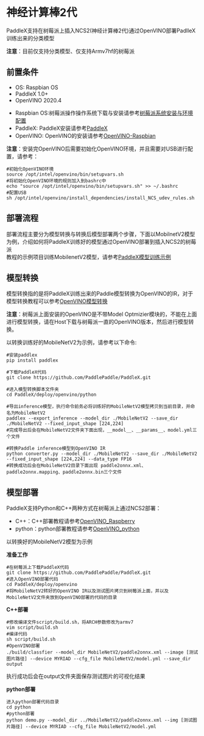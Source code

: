# 神经计算棒2代  
PaddleX支持在树莓派上插入NCS2(神经计算棒2代)通过OpenVINO部署PadlleX训练出来的分类模型  

**注意**：目前仅支持分类模型、仅支持Armv7hf的树莓派  

## 前置条件  
* OS: Raspbian OS 
* PaddleX 1.0+
* OpenVINO 2020.4  

- Raspbian OS:树莓派操作操作系统下载与安装请参考[树莓派系统安装与环境配置](./Raspberry.md#硬件环境配置)  
- PaddleX: PaddleX安装请参考[PaddleX](https://paddlex.readthedocs.io/zh_CN/develop/install.html)  
- OpenVINO: OpenVINO的安装请参考[OpenVINO-Raspbian](https://docs.openvinotoolkit.org/latest/openvino_docs_install_guides_installing_openvino_raspbian.html)  

**注意**：安装完OpenVINO后需要初始化OpenVINO环境，并且需要对USB进行配置，请参考：  
  
```
#初始化OpenVINO环境
source /opt/intel/openvino/bin/setupvars.sh
#将初始化OpenVINO环境的规则加入到bashrc中
echo "source /opt/intel/openvino/bin/setupvars.sh" >> ~/.bashrc
#配置USB
sh /opt/intel/openvino/install_dependencies/install_NCS_udev_rules.sh
```
  
## 部署流程  
  
部署流程主要分为模型转换与转换后模型部署两个步骤，下面以MobilnetV2模型为例，介绍如何将PaddleX训练好的模型通过OpenVINO部署到插入NCS2的树莓派  
教程的示例项目训练MobilenetV2模型，请参考[PaddleX模型训练示例](https://aistudio.baidu.com/aistudio/projectdetail/439860)  

## 模型转换
  
模型转换指的是将PaddleX训练出来的Paddle模型转换为OpenVINO的IR，对于模型转换教程可以参考[OpenVINO模型转换](../openvino/export_openvino_model.md)  

**注意**：树莓派上面安装的OpenVINO是不带Model Optmizier模块的，不能在上面进行模型转换，请在Host下载与树莓派一直的OpenVINO版本，然后进行模型转换。  

以转换训练好的MobileNetV2为示例，请参考以下命令:
```
#安装paddlex
pip install paddlex

#下载PaddleX代码
git clone https://github.com/PaddlePaddle/PaddleX.git

#进入模型转换脚本文件夹
cd PaddleX/deploy/openvino/python

#导出inference模型，执行命令前务必将训练好的MobileNetV2模型拷贝到当前目录，并命名为MobileNetV2
paddlex --export_inference --model_dir ./MobileNetV2 --save_dir ./MobileNetV2 --fixed_input_shape [224,224]
#完成导出后会在MobileNetV2文件夹下面出现，__model__、__params__、model.yml三个文件

#转换Paddle inference模型到OpenVINO IR
python converter.py --model_dir ./MobileNetV2 --save_dir ./MobileNetV2 --fixed_input_shape [224,224] --data_type FP16
#转换成功后会在MobileNetV2目录下面出现 paddle2onnx.xml、paddle2onnx.mapping、paddle2onnx.bin三个文件
```

## 模型部署

PaddleX支持Python和C++两种方式在树莓派上通过NCS2部署：  
- C++：C++部署教程请参考[OpenVINO_Raspberry](../openvino/linux.md)
- python：python部署教程请参考[OpenVINO_python](../openvino/python.md)  

以转换好的MobileNetV2模型为示例  

**准备工作**
```
#在树莓派上下载PaddleX代码
git clone https://github.com/PaddlePaddle/PaddleX.git
#进入OpenVINO部署代码
cd PaddleX/deploy/openvino
#将MobileNetV2转好的OpenVINO IR以及测试图片拷贝到树莓派上面，并以及MobileNetV2文件夹放到OpenVINO部署的代码的目录
```
  
**C++部署**
```
#修改编译文件script/build.sh，将ARCH参数修改为armv7
vim script/build.sh
#编译代码
sh script/build.sh
#OpenVINO部署
./build/classfier --model_dir MobileNetV2/paddle2onnx.xml --image [测试图片路径] --device MYRIAD --cfg_file MobileNetV2/model.yml --save_dir output
```
执行成功后会在output文件夹面保存测试图片的可视化结果  

**python部署**
```
进入python部署代码目录
cd python
#python部署
python demo.py --model_dir ../MobileNetV2/paddle2onnx.xml --img [测试图片路径] --device MYRIAD --cfg_file MobileNetV2/model.yml
```
